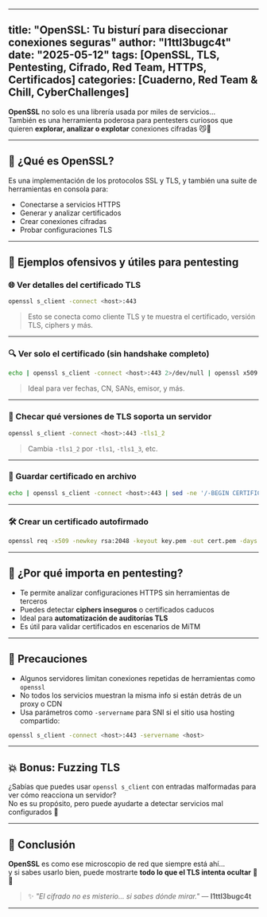 
---
title: "OpenSSL: Tu bisturí para diseccionar conexiones seguras"
author: "l1ttl3bugc4t"
date: "2025-05-12"
tags: [OpenSSL, TLS, Pentesting, Cifrado, Red Team, HTTPS, Certificados]
categories: [Cuaderno, Red Team & Chill, CyberChallenges]
---

**OpenSSL** no solo es una librería usada por miles de servicios…  
También es una herramienta poderosa para pentesters curiosos que quieren **explorar, analizar o explotar** conexiones cifradas 😼🔐

---

## 🧠 ¿Qué es OpenSSL?

Es una implementación de los protocolos SSL y TLS, y también una suite de herramientas en consola para:

- Conectarse a servicios HTTPS
- Generar y analizar certificados
- Crear conexiones cifradas
- Probar configuraciones TLS

---

## 🧪 Ejemplos ofensivos y útiles para pentesting

### 🌐 Ver detalles del certificado TLS
```bash
openssl s_client -connect <host>:443
```
> Esto se conecta como cliente TLS y te muestra el certificado, versión TLS, ciphers y más.

---

### 🔍 Ver solo el certificado (sin handshake completo)
```bash
echo | openssl s_client -connect <host>:443 2>/dev/null | openssl x509 -noout -text
```
> Ideal para ver fechas, CN, SANs, emisor, y más.

---

### 🔏 Checar qué versiones de TLS soporta un servidor
```bash
openssl s_client -connect <host>:443 -tls1_2
```
> Cambia `-tls1_2` por `-tls1`, `-tls1_3`, etc.

---

### 📄 Guardar certificado en archivo
```bash
echo | openssl s_client -connect <host>:443 | sed -ne '/-BEGIN CERTIFICATE-/,/-END CERTIFICATE-/p' > cert.pem
```

---

### 🛠️ Crear un certificado autofirmado
```bash
openssl req -x509 -newkey rsa:2048 -keyout key.pem -out cert.pem -days 365 -nodes
```

---

## 🧠 ¿Por qué importa en pentesting?

- Te permite analizar configuraciones HTTPS sin herramientas de terceros
- Puedes detectar **ciphers inseguros** o certificados caducos
- Ideal para **automatización de auditorías TLS**
- Es útil para validar certificados en escenarios de MiTM

---

## 🚩 Precauciones

- Algunos servidores limitan conexiones repetidas de herramientas como `openssl`
- No todos los servicios muestran la misma info si están detrás de un proxy o CDN
- Usa parámetros como `-servername` para SNI si el sitio usa hosting compartido:
```bash
openssl s_client -connect <host>:443 -servername <host>
```

---

## 💥 Bonus: Fuzzing TLS

¿Sabías que puedes usar `openssl s_client` con entradas malformadas para ver cómo reacciona un servidor?  
No es su propósito, pero puede ayudarte a detectar servicios mal configurados 👀

---

## 🧬 Conclusión

**OpenSSL** es como ese microscopio de red que siempre está ahí…  
y si sabes usarlo bien, puede mostrarte **todo lo que el TLS intenta ocultar** 🔎🔐

> ✨ _"El cifrado no es misterio... si sabes dónde mirar."_ — **l1ttl3bugc4t**

---
